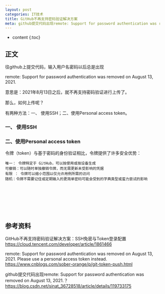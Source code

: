 ```yaml
---
layout: post
categories: IT技术
title: GitHub不再支持密码验证解决方案
meta: github提交代码出现remote: Support for password authentication was removed on August 13, 2021.？不再支持密码验证！
---
```

* content
{:toc}
  
## 正文

往github上提交代码，输入用户名密码以后总是出现

remote: Support for password authentication was removed on August 13, 2021.

意思是：2021年8月13日之后，就不再支持密码验证进行上传了。

那么，如何上传呢？

有两种方法：一、 使用SSH；二、使用Personal access token。

### 一、 使用SSH



### 二、使用Personal access token

令牌（token）与基于密码的身份验证相比，令牌提供了许多安全优势：

    唯一： 令牌特定于 GitHub，可以按使用或按设备生成
    可撤销：可以随时单独撤销令牌，而无需更新未受影响的凭据
    有限 ： 令牌可以缩小范围以仅允许用例所需的访问
    随机：令牌不需要记住或定期输入的更简单密码可能会受到的字典类型或蛮力尝试的影响




<br/><br/><br/><br/><br/>
## 参考资料

GitHub不再支持密码验证解决方案：SSH免密与Token登录配置 <https://cloud.tencent.com/developer/article/1861466>

remote: Support for password authentication was removed on August 13, 2021. Please use a personal access token instead. <https://www.cnblogs.com/sober-orange/p/git-token-push.html>

github提交代码出现remote: Support for password authentication was removed on August 13, 2021.？ <https://blog.csdn.net/sinat_36728518/article/details/119733175>


